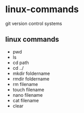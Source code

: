 # linux-commands
git version control systems
## linux commands
- pwd
- ls
- cd path
- cd ../
- mkdir foldername
- rmdir foldername
- rm filename
- touch filename
- nano filename
- cat filename
- clear
